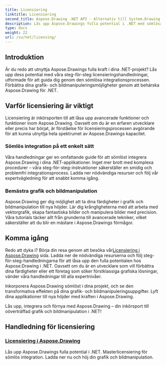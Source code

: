 ```yaml
---
title: Licensiering
linktitle: Licensiering
second_title: Aspose.Drawing .NET API - Alternativ till System.Drawing.Common
description: Lås upp Aspose.Drawings fulla potential i .NET med sömlösa licensieringshandledningar. Integrera enkelt, lyft grafik och manipulera bilder med lätthet.
type: docs
weight: 22
url: /sv/net/licensing/
---
```


## Introduktion

Är du redo att utnyttja Aspose.Drawings fulla kraft i dina .NET-projekt? Lås upp dess potential med våra steg-för-steg licensieringshandledningar, utformade för att guida dig genom den sömlösa integrationsprocessen. Förbättra dina grafik- och bildmanipuleringsmöjligheter genom att behärska Aspose.Drawing för .NET.

## Varför licensiering är viktigt

Licensiering är inkörsporten till att låsa upp avancerade funktioner och funktioner inom Aspose.Drawing. Oavsett om du är en erfaren utvecklare eller precis har börjat, är förståelse för licensieringsprocessen avgörande för att kunna utnyttja hela spektrumet av Aspose.Drawings kapacitet.

### Sömlös integration på ett enkelt sätt

Våra handledningar ger en omfattande guide för att sömlöst integrera Aspose.Drawing i dina .NET-applikationer. Inget mer brott med komplexa procedurer – våra steg-för-steg-instruktioner säkerställer en smidig och problemfri integrationsprocess. Ladda ner nödvändiga resurser och följ vår expertvägledning för att snabbt komma igång.

### Bemästra grafik och bildmanipulation

Aspose.Drawing ger dig möjlighet att ta dina färdigheter i grafik och bildmanipulation till nya höjder. Lär dig krångligheterna med att arbeta med vektorgrafik, skapa fantastiska bilder och manipulera bilder med precision. Våra tutorials täcker allt från grunderna till avancerade tekniker, vilket säkerställer att du blir en mästare i Aspose.Drawings förmågor.

## Komma igång

 Redo att dyka i? Börja din resa genom att besöka vår[Licensiering i Aspose.Drawing](./licensing/) sida. Ladda ner de nödvändiga resurserna och följ steg-för-steg-handledningarna för att låsa upp den fulla potentialen hos Aspose.Drawing i .NET. Oavsett om du är en utvecklare som vill förbättra dina färdigheter eller ett företag som söker förstklassiga grafiska lösningar, vänder våra handledningar till alla expertnivåer.

Inkorporera Aspose.Drawing sömlöst i dina projekt, och se den transformativa effekten på dina grafik- och bildmanipuleringsuppgifter. Lyft dina applikationer till nya höjder med kraften i Aspose.Drawing.

Lås upp, integrera och förnya med Aspose.Drawing – din inkörsport till oöverträffad grafik och bildmanipulation i .NET!
## Handledning för licensiering
### [Licensiering i Aspose.Drawing](./licensing/)
Lås upp Aspose.Drawings fulla potential i .NET. Masterlicensiering för sömlös integration. Ladda ner nu och höj din grafik och bildmanipulation.